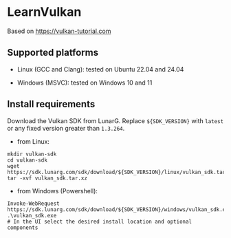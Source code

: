 # LearnVulkan

Based on https://vulkan-tutorial.com

## Supported platforms

- Linux (GCC and Clang): tested on Ubuntu 22.04 and 24.04

- Windows (MSVC): tested on Windows 10 and 11

## Install requirements

Download the Vulkan SDK from LunarG. Replace `${SDK_VERSION}` with `latest` or
any fixed version greater than `1.3.264`.

- from Linux:
```shell
mkdir vulkan-sdk
cd vulkan-sdk
wget https://sdk.lunarg.com/sdk/download/${SDK_VERSION}/linux/vulkan_sdk.tar.xz
tar -xvf vulkan_sdk.tar.xz
```

- from Windows (Powershell):
```shell
Invoke-WebRequest https://sdk.lunarg.com/sdk/download/${SDK_VERSION}/windows/vulkan_sdk.exe
.\vulkan_sdk.exe
# In the UI select the desired install location and optional components
```
